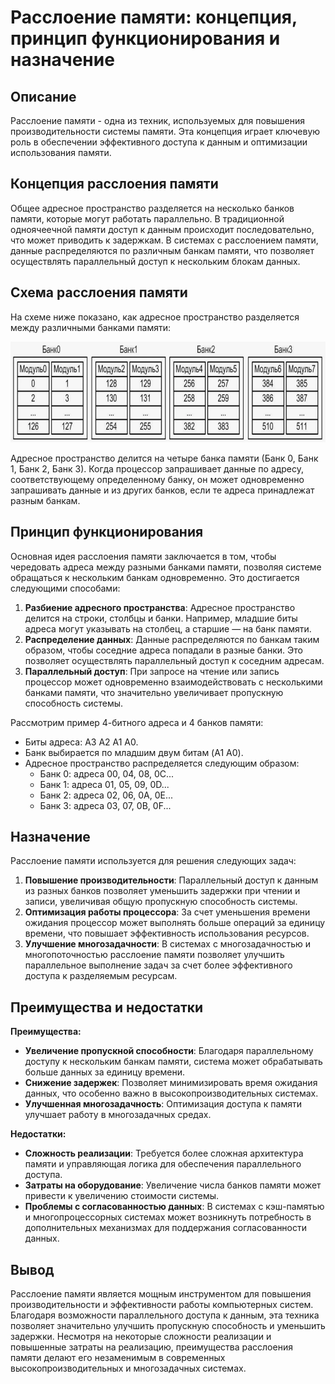 [author]: <> (Орлов Алексей)
[page-size]: <> (210 297)

[include-pdf]: <> (titul2.pdf)

# Расслоение памяти: концепция, принцип функционирования и назначение

## Описание

Расслоение памяти - одна из техник, используемых для повышения производительности системы памяти. Эта концепция играет ключевую роль в обеспечении эффективного доступа к данным и оптимизации использования памяти.

## Концепция расслоения памяти

Общее адресное пространство разделяется на несколько банков памяти, которые могут работать параллельно. В традиционной одноячеечной памяти доступ к данным происходит последовательно, что может приводить к задержкам. В системах с расслоением памяти, данные распределяются по различным банкам памяти, что позволяет осуществлять параллельный доступ к нескольким блокам данных.

## Схема расслоения памяти

На схеме ниже показано, как адресное пространство разделяется между различными банками памяти:

![Схема](img_2.png)

Адресное пространство делится на четыре банка памяти (Банк 0, Банк 1, Банк 2, Банк 3). Когда процессор запрашивает данные по адресу, соответствующему определенному банку, он может одновременно запрашивать данные и из других банков, если те адреса принадлежат разным банкам.

## Принцип функционирования

Основная идея расслоения памяти заключается в том, чтобы чередовать адреса между разными банками памяти, позволяя системе обращаться к нескольким банкам одновременно. Это достигается следующими способами:

1. **Разбиение адресного пространства**: Адресное пространство делится на строки, столбцы и банки. Например, младшие биты адреса могут указывать на столбец, а старшие — на банк памяти.
2. **Распределение данных**: Данные распределяются по банкам таким образом, чтобы соседние адреса попадали в разные банки. Это позволяет осуществлять параллельный доступ к соседним адресам.
3. **Параллельный доступ**: При запросе на чтение или запись процессор может одновременно взаимодействовать с несколькими банками памяти, что значительно увеличивает пропускную способность системы.

Рассмотрим пример 4-битного адреса и 4 банков памяти:
- Биты адреса: A3 A2 A1 A0.
- Банк выбирается по младшим двум битам (A1 A0).
- Адресное пространство распределяется следующим образом:
  - Банк 0: адреса 00, 04, 08, 0C...
  - Банк 1: адреса 01, 05, 09, 0D...
  - Банк 2: адреса 02, 06, 0A, 0E...
  - Банк 3: адреса 03, 07, 0B, 0F...

## Назначение

Расслоение памяти используется для решения следующих задач:

1. **Повышение производительности**: Параллельный доступ к данным из разных банков позволяет уменьшить задержки при чтении и записи, увеличивая общую пропускную способность системы.
2. **Оптимизация работы процессора**: За счет уменьшения времени ожидания процессор может выполнять больше операций за единицу времени, что повышает эффективность использования ресурсов.
3. **Улучшение многозадачности**: В системах с многозадачностью и многопоточностью расслоение памяти позволяет улучшить параллельное выполнение задач за счет более эффективного доступа к разделяемым ресурсам.

## Преимущества и недостатки

**Преимущества:**
- **Увеличение пропускной способности**: Благодаря параллельному доступу к нескольким банкам памяти, система может обрабатывать больше данных за единицу времени.
- **Снижение задержек**: Позволяет минимизировать время ожидания данных, что особенно важно в высокопроизводительных системах.
- **Улучшенная многозадачность**: Оптимизация доступа к памяти улучшает работу в многозадачных средах.

**Недостатки:**
- **Сложность реализации**: Требуется более сложная архитектура памяти и управляющая логика для обеспечения параллельного доступа.
- **Затраты на оборудование**: Увеличение числа банков памяти может привести к увеличению стоимости системы.
- **Проблемы с согласованностью данных**: В системах с кэш-памятью и многопроцессорных системах может возникнуть потребность в дополнительных механизмах для поддержания согласованности данных.

## Вывод

Расслоение памяти является мощным инструментом для повышения производительности и эффективности работы компьютерных систем. Благодаря возможности параллельного доступа к данным, эта техника позволяет значительно улучшить пропускную способность и уменьшить задержки. Несмотря на некоторые сложности реализации и повышенные затраты на реализацию, преимущества расслоения памяти делают его незаменимым в современных высокопроизводительных и многозадачных системах.
